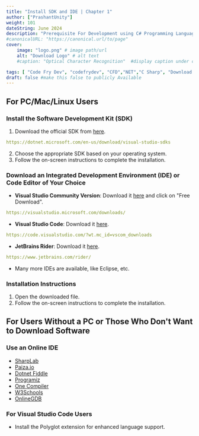 ```yaml
---
title: "Install SDK and IDE | Chapter 1"
author: ["PrashantUnity"]
weight: 101
dateString: June 2024  
description: "Prerequisite For Development using C# Programming Language"
#canonicalURL: "https://canonical.url/to/page"
cover:
    image: "logo.png" # image path/url
    alt: "Download Logo" # alt text
    #caption: "Optical Character Recognition"  #display caption under cover 

tags: [ "Code Fry Dev", "codefrydev", "CFD","NET","C Sharp", "Download SDK","Download IDE","Chapter 1"]
draft: false #make this false to publicly Available
---
```


## For PC/Mac/Linux Users

### Install the Software Development Kit (SDK)

1. Download the official SDK from [here](https://dotnet.microsoft.com/en-us/download/visual-studio-sdks).
```yaml
https://dotnet.microsoft.com/en-us/download/visual-studio-sdks
```
2. Choose the appropriate SDK based on your operating system.
3. Follow the on-screen instructions to complete the installation.

### Download an Integrated Development Environment (IDE) or Code Editor of Your Choice

- **Visual Studio Community Version**: Download it [here](https://visualstudio.microsoft.com/downloads/) and click on "Free Download".
```yaml
https://visualstudio.microsoft.com/downloads/
```
- **Visual Studio Code**: Download it [here](https://code.visualstudio.com/?wt.mc_id=vscom_downloads).
```yaml
https://code.visualstudio.com/?wt.mc_id=vscom_downloads
```
- **JetBrains Rider**: Download it [here](https://www.jetbrains.com/rider/).
```yaml
https://www.jetbrains.com/rider/
```
- Many more IDEs are available, like Eclipse, etc.

### Installation Instructions

1. Open the downloaded file.
2. Follow the on-screen instructions to complete the installation.

## For Users Without a PC or Those Who Don't Want to Download Software

### Use an Online IDE

- [SharpLab](https://sharplab.io/)
- [Paiza.io](https://paiza.io/en/languages/csharp)
- [Dotnet Fiddle](https://dotnetfiddle.net/)
- [Programiz](https://www.programiz.com/csharp-programming/online-compiler/)
- [One Compiler](https://onecompiler.com/csharp)
- [W3Schools](https://www.w3schools.com/cs/trycs.php?filename=demo_compiler)
- [OnlineGDB](https://www.onlinegdb.com/online_csharp_compiler)

### For Visual Studio Code Users

- Install the Polyglot extension for enhanced language support.